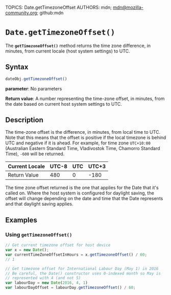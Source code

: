 TOPICS: Date.getTimezoneOffset
AUTHORS: mdn; mdn@mozilla-community.org; github:mdn

# `Date.getTimezoneOffset()`

The **`getTimezoneOffset()`** method returns the time zone difference, in minutes, from current
locale (host system settings) to UTC.

## Syntax

```javascript
dateObj.getTimezoneOffset()
```

**parameter**: No parameters

**Return value**: A number representing the time-zone offset, in minutes, from the date based on
current host system settings to UTC.

## Description

The time-zone offset is the difference, in minutes, from local time to UTC. Note that this means
that the offset is positive if the local timezone is behind UTC and negative if it is ahead.
For example, for time zone `UTC+10:00` (Australian Eastern Standard Time, Vladivostok Time,
Chamorro Standard Time), `-600` will be returned.

| Current Locale | UTC-8 | UTC | UTC+3 |
| :---- | :---- | :---- | :---- |
| Return Value | 480 | 0 | -180 |

The time zone offset returned is the one that applies for the Date that it's called on. Where
the host system is configured for daylight saving, the offset will change depending on the
date and time that the Date represents and that daylight saving applies.

## Examples

### Using `getTimezoneOffset()`

```javascript
// Get current timezone offset for host device
var x = new Date();
var currentTimeZoneOffsetInHours = x.getTimezoneOffset() / 60;
// 1

// Get timezone offset for International Labour Day (May 1) in 2016
// Be careful, the Date() constructor uses 0-indexed month so May is
// represented with 4 (and not 5)
var labourDay = new Date(2016, 4, 1)
var labourDayOffset = labourDay.getTimezoneOffset() / 60;
```
